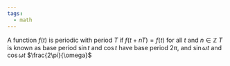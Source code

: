```yaml
---
tags:
  - math
---
```

A function $f(t)$ is periodic with period $T$ if $f(t+nT)=f(t)$ for all $t$ and $n\in\mathbb{Z}$
$T$ is known as base period
$\sin t$ and $\cos t$ have base period $2\pi$, and $\sin \omega t$ and $\cos \omega t$ $\frac{2\pi}{\omega}$